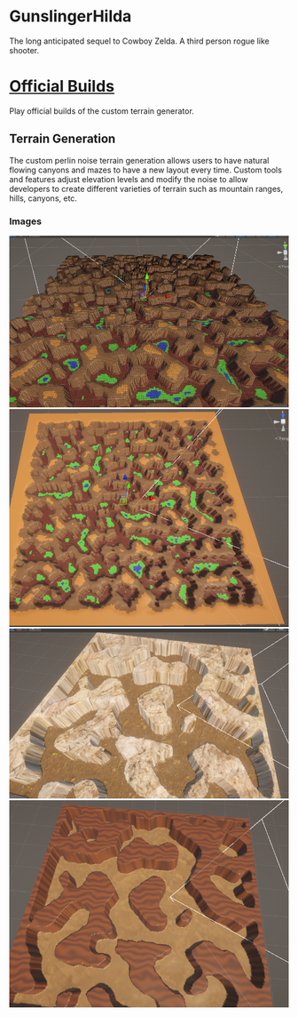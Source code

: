 # GunslingerHilda
 The long anticipated sequel to Cowboy Zelda. A third person rogue like shooter.

# [Official Builds](https://emergencyplayer.itch.io/gunslinger-hilda)
Play official builds of the custom terrain generator.

## Terrain Generation
The custom perlin noise terrain generation allows users to have natural flowing canyons and mazes to have a new layout every time.
Custom tools and features adjust elevation levels and modify the noise to allow developers to create different varieties of terrain such as mountain ranges, hills, canyons, etc.
### Images
![Terrain Generation Iteration 1](https://github.com/LaurenceTimothyMGarcia/GunslingerHilda/blob/main/Assets/Images/Terrain%20Generator%20Iteration%201.png)
![Terrain Generation Iteration 2](https://github.com/LaurenceTimothyMGarcia/GunslingerHilda/blob/main/Assets/Images/Terrain%20Generator%20Iteration%202.png)
![Terrain Generation Iteration 3](https://github.com/LaurenceTimothyMGarcia/GunslingerHilda/blob/main/Assets/Images/Terrain%20Generator%20Iteration%203.png)
![Terrain Generation Iteration 4](https://github.com/LaurenceTimothyMGarcia/GunslingerHilda/blob/main/Assets/Images/Terrain%20Generator%20Iteration%204.png)
